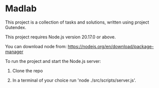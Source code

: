 # Madlab

This project is a collection of tasks and solutions, written using project Gutendex.

This project requires Node.js version 20.17.0 or above.

You can download node from:
https://nodejs.org/en/download/package-manager 

To run the project and start the Node.js server: 

1. Clone the repo

2. In a terminal of your choice run 'node ./src/scripts/server.js'.

